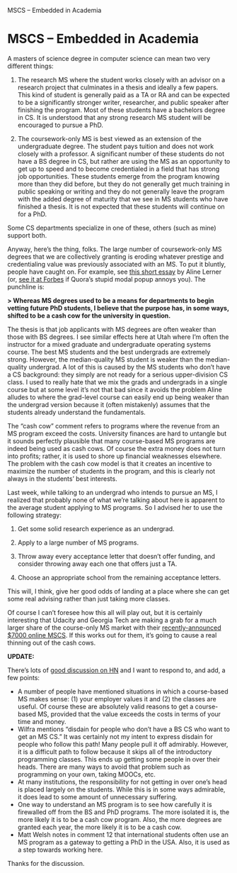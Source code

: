 MSCS – Embedded in Academia

# MSCS – Embedded in Academia

A masters of science degree in computer science can mean two very different things:

1. The research MS where the student works closely with an advisor on a research project that culminates in a thesis and ideally a few papers. This kind of student is generally paid as a TA or RA and can be expected to be a significantly stronger writer, researcher, and public speaker after finishing the program. Most of these students have a bachelors degree in CS. It is understood that any strong research MS student will be encouraged to pursue a PhD.

2. The coursework-only MS is best viewed as an extension of the undergraduate degree. The student pays tuition and does not work closely with a professor. A significant number of these students do not have a BS degree in CS, but rather are using the MS as an opportunity to get up to speed and to become credentialed in a field that has strong job opportunities. These students emerge from the program knowing more than they did before, but they do not generally get much training in public speaking or writing and they do not generally leave the program with the added degree of maturity that we see in MS students who have finished a thesis. It is not expected that these students will continue on for a PhD.

Some CS departments specialize in one of these, others (such as mine) support both.

Anyway, here’s the thing, folks. The large number of coursework-only MS degrees that we are collectively granting is eroding whatever prestige and credentialing value was previously associated with an MS. To put it bluntly, people have caught on. For example, see [this short essay](http://www.quora.com/Computer-Science/How-different-is-a-B-S-in-Computer-Science-from-an-M-S-when-it-comes-to-recruiting#) by Aline Lerner (or, [see it at Forbes](http://www.forbes.com/sites/quora/2013/05/09/how-different-is-a-b-s-in-computer-science-from-an-m-s-when-it-comes-to-recruiting/) if Quora’s stupid modal popup annoys you). The punchline is:

**> Whereas MS degrees used to be a means for departments to begin vetting future PhD students, I believe that the purpose has, in some ways, shifted to be a cash cow for the university in question.**

The thesis is that job applicants with MS degrees are often weaker than those with BS degrees. I see similar effects here at Utah where I’m often the instructor for a mixed graduate and undergraduate operating systems course. The best MS students and the best undergrads are extremely strong. However, the median-quality MS student is weaker than the median-quality undergrad. A lot of this is caused by the MS students who don’t have a CS background: they simply are not ready for a serious upper-division CS class. I used to really hate that we mix the grads and undergrads in a single course but at some level it’s not that bad since it avoids the problem Aline alludes to where the grad-level course can easily end up being weaker than the undergrad version because it (often mistakenly) assumes that the students already understand the fundamentals.

The “cash cow” comment refers to programs where the revenue from an MS program exceed the costs. University finances are hard to untangle but it sounds perfectly plausible that many course-based MS programs are indeed being used as cash cows. Of course the extra money does not turn into profits; rather, it is used to shore up financial weaknesses elsewhere. The problem with the cash cow model is that it creates an incentive to maximize the number of students in the program, and this is clearly not always in the students’ best interests.

Last week, while talking to an undergrad who intends to pursue an MS, I realized that probably none of what we’re talking about here is apparent to the average student applying to MS programs. So I advised her to use the following strategy:

1. Get some solid research experience as an undergrad.
2. Apply to a large number of MS programs.

3. Throw away every acceptance letter that doesn’t offer funding, and consider throwing away each one that offers just a TA.

4. Choose an appropriate school from the remaining acceptance letters.

This will, I think, give her good odds of landing at a place where she can get some real advising rather than just taking more classes.

Of course I can’t foresee how this all will play out, but it is certainly interesting that Udacity and Georgia Tech are making a grab for a much larger share of the course-only MS market with their [recently-announced $7000 online MSCS](http://blog.udacity.com/2013/05/sebastian-thrun-announcing-online.html). If this works out for them, it’s going to cause a real thinning out of the cash cows.

**UPDATE:**

There’s lots of [good discussion on HN](https://news.ycombinator.com/item?id=5786720) and I want to respond to, and add, a few points:

- A number of people have mentioned situations in which a course-based MS makes sense: (1) your employer values it and (2) the classes are useful. Of course these are absolutely valid reasons to get a course-based MS, provided that the value exceeds the costs in terms of your time and money.
- Wilfra mentions “disdain for people who don’t have a BS CS who want to get an MS CS.” It was certainly not my intent to express disdain for people who follow this path! Many people pull it off admirably. However, it is a difficult path to follow because it skips all of the introductory programming classes. This ends up getting some people in over their heads. There are many ways to avoid that problem such as programming on your own, taking MOOCs, etc.
- At many institutions, the responsibility for not getting in over one’s head is placed largely on the students. While this is in some ways admirable, it does lead to some amount of unnecessary suffering.
- One way to understand an MS program is to see how carefully it is firewalled off from the BS and PhD programs. The more isolated it is, the more likely it is to be a cash cow program. Also, the more degrees are granted each year, the more likely it is to be a cash cow.
- Matt Welsh notes in comment 12 that international students often use an MS program as a gateway to getting a PhD in the USA. Also, it is used as a step towards working here.

Thanks for the discussion.